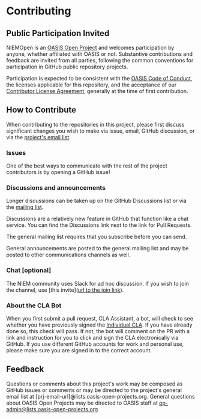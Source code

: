 # Contributing

## Public Participation Invited

NIEMOpen is an [OASIS Open Project](https://www.oasis-open.org/open-projects/) and welcomes participation by anyone, whether affiliated with OASIS 
or not. Substantive contributions and feedback are invited from all parties, following the common conventions for participation in GitHub public 
repository projects.

Participation is expected to be consistent with the [OASIS Code of Conduct](https://www.oasis-open.org/policies-guidelines/oasis-participants-code-of-conduct/), the licenses applicable for this repository, and the acceptance of our [Contributor License Agreement](https://cla-assistant.io/niemopen/nmo-training), generally at the time of first contribution. 

## How to Contribute

When contributing to the repositories in this project, please first discuss significant changes you wish to make via issue, email, GitHub discussion, 
or via the [project's email list](https://lists.oasis-open-projects.org/g/niemopen-harmonizationsc/topics).

### Issues

One of the best ways to communicate with the rest of the project contributors is by opening a GitHub issue!

### Discussions and announcements

Longer discussions can be taken up on the GitHub Discussions list or via the [mailing list](niemopen-harmonizationsc@lists.oasis-open-projects.org). 

Discussions are a relatively new feature in GitHub that function like a chat service. You can find the Discussions link next to the link for 
Pull Requests. 

The general mailing list requires that you subscribe before you can send. 

General announcements are posted to the general mailing list and may be posted to other communications channels as well. 

### Chat [optional]

The NIEM community uses Slack for ad hoc discussion. If you wish to join the channel, use [this invite]([url to the join link](https://join.slack.com/t/niemopen/shared_invite/zt-1euq4c3a9-dBhPg7k2UTSNllCyEYJU9Q)).

### About the CLA Bot

When you first submit a pull request, CLA Assistant, a bot, will check to see whether you have previously signed 
the [Individual CLA](https://github.com/oasis-open-projects/documentation/blob/master/policy/clas-and-special-covenant.md). If you have 
already done so, this check will pass. If not, the bot will comment on the PR with a link and instruction for you to click and sign the 
CLA electronically via GitHub. If you use different GitHub accounts for work and personal use, please make sure you are signed in to the correct 
account.

## Feedback

Questions or comments about this project's work may be composed as GitHub issues or comments or may be directed to the project's general email 
list at [prj-email-url]@lists.oasis-open-projects.org. General questions about OASIS Open Projects may be directed to OASIS staff at 
op-admin@lists.oasis-open-projects.org
